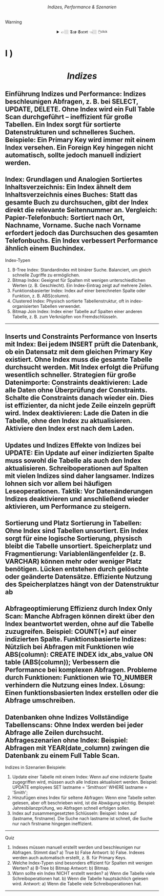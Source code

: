 ###### <div align="center"> Indizes, Performance & Szenarien </div>
 
> [!WARNING]
> <details>  
>  <summary align="center"> 👉🏼 𝕿𝔬𝖕 𝕾𝔢𝖈𝔯𝖊𝔱 👈🏼 🖱️<sup><sub>click</sub></sup> </summary>  
> 
> </details>

<!-- INDIZES -->
# **Ⅰ** ) 
# <p align="center"> ***Indizes*** </p>

Einführung
Indizes und Performance:
Indizes beschleunigen Abfragen, z. B. bei SELECT, UPDATE, DELETE.
Ohne Index wird ein Full Table Scan durchgeführt – ineffizient für große Tabellen.
Ein Index sorgt für sortierte Datenstrukturen und schnelleres Suchen.
Beispiele:
Ein Primary Key wird immer mit einem Index versehen.
Ein Foreign Key hingegen nicht automatisch, sollte jedoch manuell indiziert werden.
---
Index: Grundlagen und Analogien
Sortiertes Inhaltsverzeichnis:
Ein Index ähnelt dem Inhaltsverzeichnis eines Buches:
Statt das gesamte Buch zu durchsuchen, gibt der Index direkt die relevante Seitennummer
an.
Vergleich:
Papier-Telefonbuch:
Sortiert nach Ort, Nachname, Vorname.
Suche nach Vorname erfordert jedoch das Durchsuchen des gesamten
Telefonbuchs.
Ein Index verbessert Performance ähnlich einem Buchindex.
---
Index-Typen
1. B-Tree Index:
Standardindex mit binärer Suche.
Balanciert, um gleich schnelle Zugriffe zu ermöglichen.
2. Bitmap Index:
Geeignet für Spalten mit wenigen unterschiedlichen Werten (z. B. Geschlecht).
Ein Index-Eintrag zeigt auf mehrere Zeilen.
3. Funktionsbasierter Index:
Index auf einer berechneten Spalte oder Funktion, z. B. ABS(column).
4. Clustered Index:
Physisch sortierte Tabellenstruktur, oft in index-organisierten Tabellen verwendet.
5. Bitmap Join Index:
Index einer Tabelle auf Spalten einer anderen Tabelle, z. B. zum Verknüpfen von Fremdschlüsseln.
---
Inserts und Constraints
Performance von Inserts mit Index:
Bei jedem INSERT prüft die Datenbank, ob ein Datensatz mit dem gleichen Primary Key
existiert.
Ohne Index muss die gesamte Tabelle durchsucht werden.
Mit Index erfolgt die Prüfung wesentlich schneller.
Strategien für große Datenimporte:
Constraints deaktivieren:
Lade alle Daten ohne Überprüfung der Constraints.
Schalte die Constraints danach wieder ein.
Dies ist effizienter, da nicht jede Zeile einzeln geprüft wird.
Index deaktivieren:
Lade die Daten in die Tabelle, ohne den Index zu aktualisieren.
Aktiviere den Index erst nach dem Laden.
---
Updates und Indizes
Effekte von Indizes bei UPDATE:
Ein Update auf einer indizierten Spalte muss sowohl die Tabelle als auch den Index aktualisieren.
Schreiboperationen auf Spalten mit vielen Indizes sind daher langsamer.
Indizes lohnen sich vor allem bei häufigen Leseoperationen.
Taktik:
Vor Datenänderungen Indizes deaktivieren und anschließend wieder aktivieren, um Performance
zu steigern.
---
Sortierung und Platz
Sortierung in Tabellen:
Ohne Index sind Tabellen unsortiert.
Ein Index sorgt für eine logische Sortierung, physisch bleibt die Tabelle unsortiert.
Speicherplatz und Fragmentierung:
Variablenlängenfelder (z. B. VARCHAR) können mehr oder weniger Platz benötigen.
Lücken entstehen durch gelöschte oder geänderte Datensätze.
Effiziente Nutzung des Speicherplatzes hängt von der Datenstruktur ab
---
Abfrageoptimierung
Effizienz durch Index Only Scan:
Manche Abfragen können direkt über den Index beantwortet werden, ohne auf die Tabelle
zuzugreifen.
Beispiel: COUNT(*) auf einer indizierten Spalte.
Funktionsbasierte Indizes:
Nützlich bei Abfragen mit Funktionen wie ABS(column):
CREATE INDEX idx_abs_value ON table (ABS(column));
Verbessern die Performance bei komplexen Abfragen.
Probleme durch Funktionen:
Funktionen wie TO_NUMBER verhindern die Nutzung eines Index.
Lösung: Einen funktionsbasierten Index erstellen oder die Abfrage umschreiben.
---
Datenbanken ohne Indizes
Vollständige Tabellenscans:
Ohne Index werden bei jeder Abfrage alle Zeilen durchsucht.
Abfrageszenarien ohne Index:
Beispiel: Abfragen mit YEAR(date_column) zwingen die Datenbank zu einem Full Table Scan.
---
Indizes in Szenarien
Beispiele:
1. Update einer Tabelle mit einem Index:
Wenn auf eine indizierte Spalte zugegriffen wird, müssen auch alle Indizes aktualisiert werden.
Beispiel:
UPDATE employees SET lastname = 'Smithson' WHERE lastname = 'Smith';
2. Hinzufügen eines Index für seltene Abfragen:
Wenn eine Tabelle selten gelesen, aber oft beschrieben wird, ist die Abwägung wichtig.
Beispiel: Jahresbilanzprüfung, wo Abfragen schnell erfolgen sollen.
3. Index auf zusammengesetzten Schlüsseln:
Beispiel: Index auf (lastname, firstname). Die Suche nach lastname ist schnell, die Suche nur
nach firstname hingegen ineffizient.
---
Quiz
1. Indexes müssen manuell erstellt werden und beschleunigen nur Abfragen. Stimmt das?
a) True
b) False
Antwort: b) False. Indexes werden auch automatisch erstellt, z. B. für Primary Keys.
2. Welche Index-Typen sind besonders effizient für Spalten mit wenigen Werten?
a) B-Tree
b) Bitmap
Antwort: b) Bitmap.
3. Wann sollte ein Index NICHT erstellt werden?
a) Wenn die Tabelle viele Schreiboperationen hat.
b) Wenn die Tabelle hauptsächlich gelesen wird.
Antwort: a) Wenn die Tabelle viele Schreiboperationen hat.
---
